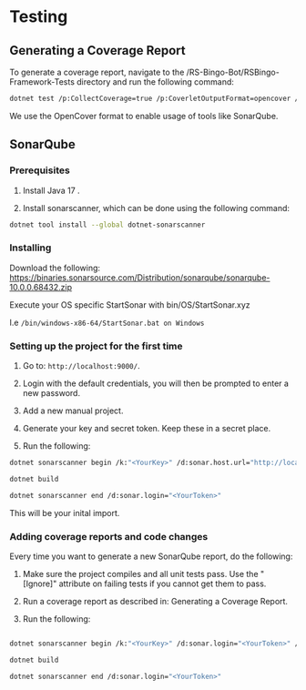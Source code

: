 # Testing

## Generating a Coverage Report

To generate a coverage report, navigate to the /RS-Bingo-Bot/RSBingo-Framework-Tests directory and run the following command:

```bash
dotnet test /p:CollectCoverage=true /p:CoverletOutputFormat=opencover /p:CoverletOutput='./Coverage/coverage'
```

We use the OpenCover format to enable usage of tools like SonarQube.


## SonarQube

### Prerequisites

1. Install Java 17 .

2. Install sonarscanner, which can be done using the following command:

```bash
dotnet tool install --global dotnet-sonarscanner 
```

### Installing 

Download the following: https://binaries.sonarsource.com/Distribution/sonarqube/sonarqube-10.0.0.68432.zip

Execute your OS specific StartSonar with bin/OS/StartSonar.xyz

I.e `/bin/windows-x86-64/StartSonar.bat on Windows`


### Setting up the project for the first time

1. Go to: `http://localhost:9000/`.

2. Login with the default credentials, you will then be prompted to enter a new password.

3. Add a new manual project.

4. Generate your key and secret token. Keep these in a secret place.

5. Run the following:

```bash
dotnet sonarscanner begin /k:"<YourKey>" /d:sonar.host.url="http://localhost:9000"  /d:sonar.token="<YourToken>"

dotnet build

dotnet sonarscanner end /d:sonar.login="<YourToken>"

```

This will be your inital import.


### Adding coverage reports and code changes

Every time you want to generate a new SonarQube report, do the following:

1. Make sure the project compiles and all unit tests pass. Use the "[Ignore]" attribute on failing tests if you cannot get them to pass.

2. Run a coverage report as described in: Generating a Coverage Report.

3. Run the following:

```bash

dotnet sonarscanner begin /k:"<YourKey>" /d:sonar.login="<YourToken>" /d:sonar.host.url="http://localhost:9000" /d:sonar.cs.opencover.reportsPaths="RSBingo-Framework-Tests/Coverage/coverage.opencover.xml"

dotnet build

dotnet sonarscanner end /d:sonar.login="<YourToken>"
```
